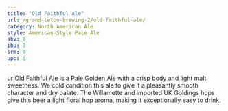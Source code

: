 ```yaml
---
title: "Old Faithful Ale"
url: /grand-teton-brewing-2/old-faithful-ale/
category: North American Ale
style: American-Style Pale Ale
abv: 0
ibu: 0
srm: 0
upc: 0
---
```

ur Old Faithful Ale is a Pale Golden Ale with a crisp body and light malt sweetness. We cold condition this ale to give it a pleasantly smooth character and dry palate. The Willamette and imported UK Goldings hops give this beer a light floral hop aroma, making it exceptionally easy to drink.
